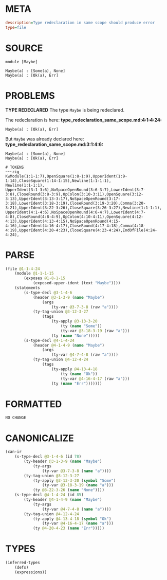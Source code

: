 # META
~~~ini
description=Type redeclaration in same scope should produce error
type=file
~~~
# SOURCE
~~~roc
module [Maybe]

Maybe(a) : [Some(a), None]
Maybe(a) : [Ok(a), Err]
~~~
# PROBLEMS
**TYPE REDECLARED**
The type ``Maybe`` is being redeclared.

The redeclaration is here:
**type_redeclaration_same_scope.md:4:1:4:24:**
```roc
Maybe(a) : [Ok(a), Err]
```

But ``Maybe`` was already declared here:
**type_redeclaration_same_scope.md:3:1:4:6:**
```roc
Maybe(a) : [Some(a), None]
Maybe(a) : [Ok(a), Err]
```



~~~
# TOKENS
~~~zig
KwModule(1:1-1:7),OpenSquare(1:8-1:9),UpperIdent(1:9-1:14),CloseSquare(1:14-1:15),Newline(1:1-1:1),
Newline(1:1-1:1),
UpperIdent(3:1-3:6),NoSpaceOpenRound(3:6-3:7),LowerIdent(3:7-3:8),CloseRound(3:8-3:9),OpColon(3:10-3:11),OpenSquare(3:12-3:13),UpperIdent(3:13-3:17),NoSpaceOpenRound(3:17-3:18),LowerIdent(3:18-3:19),CloseRound(3:19-3:20),Comma(3:20-3:21),UpperIdent(3:22-3:26),CloseSquare(3:26-3:27),Newline(1:1-1:1),
UpperIdent(4:1-4:6),NoSpaceOpenRound(4:6-4:7),LowerIdent(4:7-4:8),CloseRound(4:8-4:9),OpColon(4:10-4:11),OpenSquare(4:12-4:13),UpperIdent(4:13-4:15),NoSpaceOpenRound(4:15-4:16),LowerIdent(4:16-4:17),CloseRound(4:17-4:18),Comma(4:18-4:19),UpperIdent(4:20-4:23),CloseSquare(4:23-4:24),EndOfFile(4:24-4:24),
~~~
# PARSE
~~~clojure
(file @1-1-4-24
	(module @1-1-1-15
		(exposes @1-8-1-15
			(exposed-upper-ident (text "Maybe"))))
	(statements
		(s-type-decl @3-1-4-6
			(header @3-1-3-9 (name "Maybe")
				(args
					(ty-var @3-7-3-8 (raw "a"))))
			(ty-tag-union @3-12-3-27
				(tags
					(ty-apply @3-13-3-20
						(ty (name "Some"))
						(ty-var @3-18-3-19 (raw "a")))
					(ty (name "None")))))
		(s-type-decl @4-1-4-24
			(header @4-1-4-9 (name "Maybe")
				(args
					(ty-var @4-7-4-8 (raw "a"))))
			(ty-tag-union @4-12-4-24
				(tags
					(ty-apply @4-13-4-18
						(ty (name "Ok"))
						(ty-var @4-16-4-17 (raw "a")))
					(ty (name "Err")))))))
~~~
# FORMATTED
~~~roc
NO CHANGE
~~~
# CANONICALIZE
~~~clojure
(can-ir
	(s-type-decl @3-1-4-6 (id 78)
		(ty-header @3-1-3-9 (name "Maybe")
			(ty-args
				(ty-var @3-7-3-8 (name "a"))))
		(ty-tag-union @3-12-3-27
			(ty-apply @3-13-3-20 (symbol "Some")
				(ty-var @3-18-3-19 (name "a")))
			(ty @3-22-3-26 (name "None"))))
	(s-type-decl @4-1-4-24 (id 85)
		(ty-header @4-1-4-9 (name "Maybe")
			(ty-args
				(ty-var @4-7-4-8 (name "a"))))
		(ty-tag-union @4-12-4-24
			(ty-apply @4-13-4-18 (symbol "Ok")
				(ty-var @4-16-4-17 (name "a")))
			(ty @4-20-4-23 (name "Err")))))
~~~
# TYPES
~~~clojure
(inferred-types
	(defs)
	(expressions))
~~~